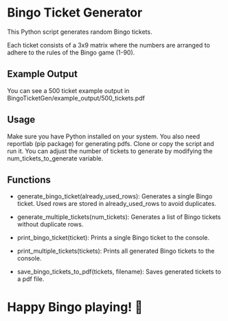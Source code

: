 # Bingo Ticket Generator
This Python script generates random Bingo tickets. 

Each ticket consists of a 3x9 matrix where the numbers are arranged to adhere to the rules of the Bingo game (1-90).

## Example Output
You can see a 500 ticket example output in BingoTicketGen/example_output/500_tickets.pdf

## Usage
Make sure you have Python installed on your system. You also need reportlab (pip package) for generating pdfs.
Clone or copy the script and run it.
You can adjust the number of tickets to generate by modifying the num_tickets_to_generate variable.
## Functions
- generate_bingo_ticket(already_used_rows):
Generates a single Bingo ticket. Used rows are stored in already_used_rows to avoid duplicates.

- generate_multiple_tickets(num_tickets):
Generates a list of Bingo tickets without duplicate rows.

- print_bingo_ticket(ticket):
Prints a single Bingo ticket to the console.

- print_multiple_tickets(tickets):
Prints all generated Bingo tickets to the console.

- save_bingo_tickets_to_pdf(tickets, filename):
Saves generated tickets to a pdf file.

# Happy Bingo playing! 🎉